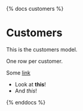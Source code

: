 {% docs customers %}
# Customers
This is the customers model.

One row per customer.

Some [link](google.com)

* Look at **this**!
* And _this_!

{%  enddocs %}
